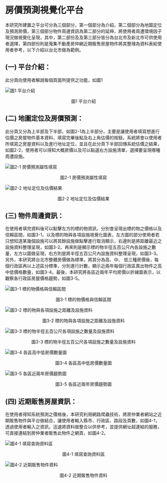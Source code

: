 # 房價預測視覺化平台
本研究所建置之平台可分為三個部分，第一個部分為介紹，第二個部分為地圖定位及預測房價，第三個部分物件周邊資訊為第二部分的延伸，將使用者周遭環境因子現況做視覺化呈現，其中，第二部份及及第三部分皆分為台北市及新北市可供使用者選擇，第四部份則是蒐集不動產房仲網近期販售房屋物件將其整理為資料表給使用者參考，以下介紹以台北市做為範例。

## (一) 平台介紹：
此分頁向使用者解說每個頁面所提供之功能，如圖1

![圖1 平台介紹](./Description_Image/平台介紹.png)
<center>圖1 平台介紹</center>

## (二) 地圖定位及房價預測：
此分頁又分為上半部及下半部，如圖2-1為上半部分，主要是讓使用者填寫想進行估價之房屋物件基本資料，填寫完畢後點及右上角估價的按鈕，系統將會以使用者所填寫之房屋資料以及進行地址定位，並且在此分頁下半部回傳系統估價之結果，如圖2-2，使用者可以得知大概房價以及可以點選右方設施清單，選擇要呈現哪種周遭設施。

![圖2-1 房價預測屬性填寫](./Description_Image/房價預測屬性填寫.png)
<center>圖2-1 房價預測屬性填寫</center>

![圖2-2 地址定位及估價結果](./Description_Image/地址定位及估價結果.png)
<center>圖2-2 地址定位及估價結果</center>

## (三) 物件周邊資訊：
在使用者填完資料後可以點擊左方的標的物資訊，分別會呈現出標的物之價格以及信賴區間，如圖3-1。以及標的物與各項設施視覺化圖表，左方圖的部分使用者若只想知道某幾個設施可以將其餘設施做點擊進行取消顯示，右邊則是將距離最近之設施資料整理呈現，如圖3-2。再來則是顯示標的物半徑五百公尺內各設施之數量，左方以圖做呈現，右方則是將半徑五百公尺內設施資料整理呈現，如圖3-3。另外，本研究將台北市整體房價做為標準，將其分為高、中、 低三種房價後，每個行政區再以上述區分標準，分別進行計數，顯示近兩年每個行政區賣出物件之高中低價格數量，如圖3-4。最後，本研究將各區近兩年平均房價以折線圖表示，以觀察各行政區房屋價格趨勢，如圖3-5。

![圖3-1 標的物價格與信賴區間](./Description_Image/標的物價格與信賴區間.png)
<center>圖3-1 標的物價格與信賴區間</center>

![圖3-2 標的物與各項設施之距離及設施資料](./Description_Image/標的物與各項設施之距離及設施資料.png)
<center>圖3-2 標的物與各項設施之距離及設施資料</center>

![圖3-3 標的物半徑五百公尺各項設施之數量及設施資料](./Description_Image/標的物半徑五百公尺各項設施之數量及設施資料.png)
<center>圖3-3 標的物半徑五百公尺各項設施之數量及設施資料</center>

![圖3-4 各區高中低房價數量圖](./Description_Image/各區高中低房價數量圖.png)
<center>圖3-4 各區高中低房價數量圖</center>

![圖3-5 各區近兩年房價趨勢圖](./Description_Image/各區近兩年房價趨勢圖.png)
<center>圖3-5 各區近兩年房價趨勢圖</center>

## (四) 近期販售房屋資訊：
在使用者得知系統預測之價格後，本研究利用網路爬蟲技術，將房仲業者網站之近期販售物件與平台做結合，讓使用者輸入縣市、行政區、路段及頁數，如圖4-1，透過使用者輸入之資訊，迅速將資料做整合以供參考，並提供網址超連結的服務，可直接連結到房仲業者販售此物件之網頁，如圖4-2。

![圖4-1 填寫查詢資料區](./Description_Image/填寫查詢資料區.png)
<center>圖4-1 填寫查詢資料區</center>

![圖4-2 近期販售物件資料](./Description_Image/近期販售物件資料.png)
<center>圖4-2 近期販售物件資料</center>
